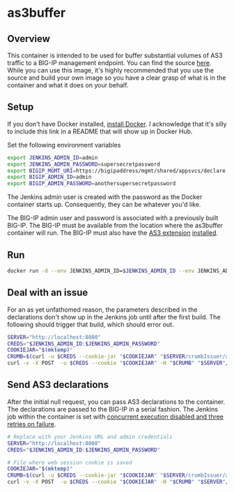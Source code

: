 # as3buffer

## Overview
This container is intended to be used for buffer substantial volumes of AS3 traffic to a BIG-IP management endpoint. You can find the source [here](https://github.com/mjmenger/as3buffer). While you can use this image, it's highly recommended that you use the source and build your own image so you have a clear grasp of what is in the container and what it does on your behalf.

## Setup
If you don't have Docker installed, [install Docker](https://docs.docker.com/get-docker/). I acknowledge that it's silly to include this link in a README that will show up in Docker Hub.

Set the following environment variables
```bash
export JENKINS_ADMIN_ID=admin
export JENKINS_ADMIN_PASSWORD=supersecretpassword
export BIGIP_MGMT_URI=https://bigipaddress/mgmt/shared/appsvcs/declare
export BIGIP_ADMIN_ID=admin
export BIGIP_ADMIN_PASSWORD=anothersupersecretpassword
```
The Jenkins admin user is created with the password as the Docker container starts up. Consequently, they can be whatever you'd like.  

The BIG-IP admin user and password is associated with a previously built BIG-IP. The BIG-IP must be available from the location where the as3buffer container will run. The BIG-IP must also have the [AS3 extension](https://clouddocs.f5.com/products/extensions/f5-appsvcs-extension/latest/) [installed](https://clouddocs.f5.com/products/extensions/f5-appsvcs-extension/latest/userguide/installation.html).

## Run
```bash
docker run -d --env JENKINS_ADMIN_ID=$JENKINS_ADMIN_ID --env JENKINS_ADMIN_PASSWORD=$JENKINS_ADMIN_PASSWORD --env BIGIP_MGMT_URI=$BIGIP_MGMT_URI --env BIGIP_ADMIN_ID=$BIGIP_ADMIN_ID --env BIGIP_ADMIN_PASSWORD=$BIGIP_ADMIN_PASSWORD -p 8080:8080 mmenger/as3buffer:latest 
```

## Deal with an issue
For an as yet unfathomed reason, the parameters described in the declarations don't show up in the Jenkins job until after the first build. The following should trigger that build, which should error out.
```bash
SERVER="http://localhost:8080"
CREDS="$JENKINS_ADMIN_ID:$JENKINS_ADMIN_PASSWORD"
COOKIEJAR="$(mktemp)"
CRUMB=$(curl -u $CREDS --cookie-jar "$COOKIEJAR" "$SERVER/crumbIssuer/api/xml?xpath=concat(//crumbRequestField,%22:%22,//crumb)")
curl -v -X POST  -u $CREDS --cookie "$COOKIEJAR" -H "$CRUMB" "$SERVER"/job/testgroovypipeline/build 
```

## Send AS3 declarations 
After the initial null request, you can pass AS3 declarations to the container. The declarations are passed to the BIG-IP in a serial fashion. The Jenkins job within the container is set with [concurrent execution disabled and three retries on failure](https://www.jenkins.io/doc/book/pipeline/syntax/#options).

```bash
# Replace with your Jenkins URL and admin credentials
SERVER="http://localhost:8080"
CREDS="$JENKINS_ADMIN_ID:$JENKINS_ADMIN_PASSWORD"

# File where web session cookie is saved
COOKIEJAR="$(mktemp)"
CRUMB=$(curl -u $CREDS --cookie-jar "$COOKIEJAR" "$SERVER/crumbIssuer/api/xml?xpath=concat(//crumbRequestField,%22:%22,//crumb)")
curl -v -X POST  -u $CREDS --cookie "$COOKIEJAR" -H "$CRUMB" "$SERVER"/job/testgroovypipeline/buildWithParameters  --data "MGMT_URI=https://<BIG-IP address>/mgmt/shared/appsvcs/declare" --data-urlencode "AS3_JSON@sampleas3.json"
```
